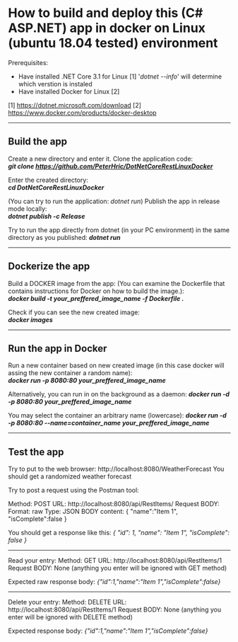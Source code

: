 # How to build and deploy this (C# ASP.NET) app in docker on Linux (ubuntu 18.04 tested) environment

Prerequisites:
- Have installed .NET Core 3.1 for Linux [1]
  '*dotnet --info*' will determine which verstion is instaled
- Have installed Docker for Linux [2]

[1] https://dotnet.microsoft.com/download
[2] https://www.docker.com/products/docker-desktop

-------------
Build the app
-------------
Create a new directory and enter it. Clone the application code:  
__*git clone https://github.com/PeterHric/DotNetCoreRestLinuxDocker*__

Enter the created directory:  
__*cd DotNetCoreRestLinuxDocker*__

(You can try to run the application: *dotnet run*)
Publish the app in release mode locally:  
__*dotnet publish -c Release*__

Try to run the app directly from dotnet (in your PC environment) in the same directory as you published:
__*dotnet run*__

-----------------
Dockerize the app
-----------------
Build a DOCKER image from the app:
(You can examine the Dockerfile that contains instructions for Docker on how to build the image.):  
__*docker build -t your_preffered_image_name -f Dockerfile .*__

Check if you can see the new created image:  
__*docker images*__

---------------------
Run the app in Docker
---------------------
Run a new container based on new created image (in this case docker will assing the new container a random name):  
__*docker run -p 8080:80 your_preffered_image_name*__

Alternatively, you can run in on the background as a daemon: 
__*docker run -d -p 8080:80 your_preffered_image_name*__

You may select the container an arbitrary name (lowercase): 
__*docker run -d -p 8080:80 --name=container_name  your_preffered_image_name*__

------------
Test the app
------------

Try to put to the web browser:
http://localhost:8080/WeatherForecast
You should get a randomized weather forecast

Try to post a request using the Postman tool:

Method: POST
URL: http://localhost:8080/api/RestItems/
Request BODY:
Format: raw
Type: JSON
BODY content:
{
  "name":"Item 1",
  "isComplete":false
}

You should get a response like this:
*{
    "id": 1,
    "name": "Item 1",
    "isComplete": false
}*

----------------
Read your entry:
Method: GET
URL: http://localhost:8080/api/RestItems/1
Request BODY:  None (anything you enter will be ignored with GET method)

Expected raw response body:
*{"id":1,"name":"Item 1","isComplete":false}*

----------------
Delete your entry:
Method: DELETE
URL: http://localhost:8080/api/RestItems/1
Request BODY:  None (anything you enter will be ignored with DELETE method)

Expected response body:
*{"id":1,"name":"Item 1","isComplete":false}*
